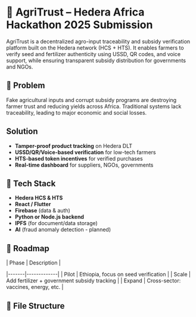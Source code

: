 # 🌿 AgriTrust – Hedera Africa Hackathon 2025 Submission

AgriTrust is a decentralized agro-input traceability and subsidy verification platform built on the Hedera network (HCS + HTS). It enables farmers to verify seed and fertilizer authenticity using USSD, QR codes, and voice support, while ensuring transparent subsidy distribution for governments and NGOs.

## 🧠 Problem

Fake agricultural inputs and corrupt subsidy programs are destroying farmer trust and reducing yields across Africa. Traditional systems lack traceability, leading to major economic and social losses.

## Solution

- **Tamper-proof product tracking** on Hedera DLT  
- **USSD/QR/Voice-based verification** for low-tech farmers  
- **HTS-based token incentives** for verified purchases  
- **Real-time dashboard** for suppliers, NGOs, governments
  
## 🧰 Tech Stack

- **Hedera HCS & HTS**  
- **React / Flutter**  
- **Firebase** (data & auth)  
- **Python or Node.js backend**  
- **IPFS** (for document/data storage)  
- **AI** (fraud anomaly detection - planned)

## 🚀 Roadmap

| Phase | Description |

|-------|-------------|
| Pilot | Ethiopia, focus on seed verification |
| Scale | Add fertilizer + government subsidy tracking |
| Expand | Cross-sector: vaccines, energy, etc. |

## 📂 File Structure
